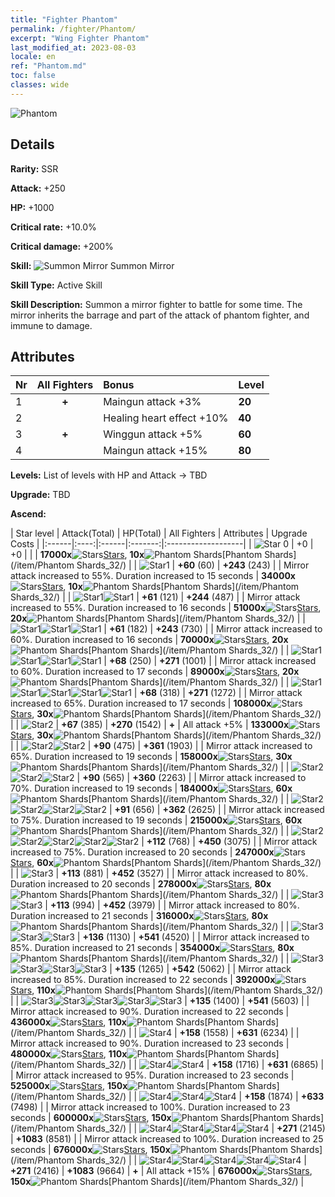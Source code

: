 ```yaml
---
title: "Fighter Phantom"
permalink: /fighter/Phantom/
excerpt: "Wing Fighter Phantom"
last_modified_at: 2023-08-03
locale: en
ref: "Phantom.md"
toc: false
classes: wide
---
```



 ![Phantom](/images/ship/fj_img5.png)

## Details

 **Rarity:** SSR 

 **Attack:** +250

 **HP:** +1000

 **Critical rate:** +10.0%

 **Critical damage:** +200%

 **Skill:** ![Summon Mirror](/images/skill/skill_33_p.png) Summon Mirror

 **Skill Type:**  Active Skill

 **Skill Description:**  Summon a mirror fighter to battle for some time. The mirror inherits the barrage and part of the attack of phantom fighter, and immune to damage.

## Attributes

  |  Nr | All Fighters | Bonus | Level |
  |:----|:-------------:|:--------------------|:--------|
  | 1  | **+**  | Maingun attack +3%  | **20** |
  | 2  |   | Healing heart effect +10%  | **40** |
  | 3  | **+**  | Winggun attack +5%  | **60** |
  | 4  |   | Maingun attack +15%  | **80** |


 **Levels:**  List of levels with HP and Attack -> TBD

 **Upgrade:**  TBD

 **Ascend:**  

  |  Star level | Attack(Total) | HP(Total) | All Fighters | Attributes | Upgrade Costs |
  |:------|:----:|:------|:-------:|:-------------------|
  | ![Star 0](/images/s0.png)  | +0  | +0  |  |    | **17000x**![Stars](/images/item/Stars_p.png)[Stars](/item/Stars_2/), **10x**![Phantom Shards](/images/item/Phantom_Shards_p.png)[Phantom Shards](/item/Phantom Shards_32/) |
  | ![Star1](/images/s1.png)  | **+60** (60)  | **+243** (243)  |   | Mirror attack increased to 55%. Duration increased to 15 seconds  | **34000x**![Stars](/images/item/Stars_p.png)[Stars](/item/Stars_2/), **10x**![Phantom Shards](/images/item/Phantom_Shards_p.png)[Phantom Shards](/item/Phantom Shards_32/) |
  | ![Star1](/images/s1.png)![Star1](/images/s1.png)  | **+61** (121)  | **+244** (487)  |   | Mirror attack increased to 55%. Duration increased to 16 seconds  | **51000x**![Stars](/images/item/Stars_p.png)[Stars](/item/Stars_2/), **20x**![Phantom Shards](/images/item/Phantom_Shards_p.png)[Phantom Shards](/item/Phantom Shards_32/) |
  | ![Star1](/images/s1.png)![Star1](/images/s1.png)![Star1](/images/s1.png)  | **+61** (182)  | **+243** (730)  |   | Mirror attack increased to 60%. Duration increased to 16 seconds  | **70000x**![Stars](/images/item/Stars_p.png)[Stars](/item/Stars_2/), **20x**![Phantom Shards](/images/item/Phantom_Shards_p.png)[Phantom Shards](/item/Phantom Shards_32/) |
  | ![Star1](/images/s1.png)![Star1](/images/s1.png)![Star1](/images/s1.png)![Star1](/images/s1.png)  | **+68** (250)  | **+271** (1001)  |   | Mirror attack increased to 60%. Duration increased to 17 seconds  | **89000x**![Stars](/images/item/Stars_p.png)[Stars](/item/Stars_2/), **20x**![Phantom Shards](/images/item/Phantom_Shards_p.png)[Phantom Shards](/item/Phantom Shards_32/) |
  | ![Star1](/images/s1.png)![Star1](/images/s1.png)![Star1](/images/s1.png)![Star1](/images/s1.png)![Star1](/images/s1.png)  | **+68** (318)  | **+271** (1272)  |   | Mirror attack increased to 65%. Duration increased to 17 seconds  | **108000x**![Stars](/images/item/Stars_p.png)[Stars](/item/Stars_2/), **30x**![Phantom Shards](/images/item/Phantom_Shards_p.png)[Phantom Shards](/item/Phantom Shards_32/) |
  | ![Star2](/images/s2.png)  | **+67** (385)  | **+270** (1542)  | **+**  | All attack +5%  | **133000x**![Stars](/images/item/Stars_p.png)[Stars](/item/Stars_2/), **30x**![Phantom Shards](/images/item/Phantom_Shards_p.png)[Phantom Shards](/item/Phantom Shards_32/) |
  | ![Star2](/images/s2.png)![Star2](/images/s2.png)  | **+90** (475)  | **+361** (1903)  |   | Mirror attack increased to 65%. Duration increased to 19 seconds  | **158000x**![Stars](/images/item/Stars_p.png)[Stars](/item/Stars_2/), **30x**![Phantom Shards](/images/item/Phantom_Shards_p.png)[Phantom Shards](/item/Phantom Shards_32/) |
  | ![Star2](/images/s2.png)![Star2](/images/s2.png)![Star2](/images/s2.png)  | **+90** (565)  | **+360** (2263)  |   | Mirror attack increased to 70%. Duration increased to 19 seconds  | **184000x**![Stars](/images/item/Stars_p.png)[Stars](/item/Stars_2/), **60x**![Phantom Shards](/images/item/Phantom_Shards_p.png)[Phantom Shards](/item/Phantom Shards_32/) |
  | ![Star2](/images/s2.png)![Star2](/images/s2.png)![Star2](/images/s2.png)![Star2](/images/s2.png)  | **+91** (656)  | **+362** (2625)  |   | Mirror attack increased to 75%. Duration increased to 19 seconds  | **215000x**![Stars](/images/item/Stars_p.png)[Stars](/item/Stars_2/), **60x**![Phantom Shards](/images/item/Phantom_Shards_p.png)[Phantom Shards](/item/Phantom Shards_32/) |
  | ![Star2](/images/s2.png)![Star2](/images/s2.png)![Star2](/images/s2.png)![Star2](/images/s2.png)![Star2](/images/s2.png)  | **+112** (768)  | **+450** (3075)  |   | Mirror attack increased to 75%. Duration increased to 20 seconds  | **247000x**![Stars](/images/item/Stars_p.png)[Stars](/item/Stars_2/), **60x**![Phantom Shards](/images/item/Phantom_Shards_p.png)[Phantom Shards](/item/Phantom Shards_32/) |
  | ![Star3](/images/s3.png)  | **+113** (881)  | **+452** (3527)  |   | Mirror attack increased to 80%. Duration increased to 20 seconds  | **278000x**![Stars](/images/item/Stars_p.png)[Stars](/item/Stars_2/), **80x**![Phantom Shards](/images/item/Phantom_Shards_p.png)[Phantom Shards](/item/Phantom Shards_32/) |
  | ![Star3](/images/s3.png)![Star3](/images/s3.png)  | **+113** (994)  | **+452** (3979)  |   | Mirror attack increased to 80%. Duration increased to 21 seconds  | **316000x**![Stars](/images/item/Stars_p.png)[Stars](/item/Stars_2/), **80x**![Phantom Shards](/images/item/Phantom_Shards_p.png)[Phantom Shards](/item/Phantom Shards_32/) |
  | ![Star3](/images/s3.png)![Star3](/images/s3.png)![Star3](/images/s3.png)  | **+136** (1130)  | **+541** (4520)  |   | Mirror attack increased to 85%. Duration increased to 21 seconds  | **354000x**![Stars](/images/item/Stars_p.png)[Stars](/item/Stars_2/), **80x**![Phantom Shards](/images/item/Phantom_Shards_p.png)[Phantom Shards](/item/Phantom Shards_32/) |
  | ![Star3](/images/s3.png)![Star3](/images/s3.png)![Star3](/images/s3.png)![Star3](/images/s3.png)  | **+135** (1265)  | **+542** (5062)  |   | Mirror attack increased to 85%. Duration increased to 22 seconds  | **392000x**![Stars](/images/item/Stars_p.png)[Stars](/item/Stars_2/), **110x**![Phantom Shards](/images/item/Phantom_Shards_p.png)[Phantom Shards](/item/Phantom Shards_32/) |
  | ![Star3](/images/s3.png)![Star3](/images/s3.png)![Star3](/images/s3.png)![Star3](/images/s3.png)![Star3](/images/s3.png)  | **+135** (1400)  | **+541** (5603)  |   | Mirror attack increased to 90%. Duration increased to 22 seconds  | **436000x**![Stars](/images/item/Stars_p.png)[Stars](/item/Stars_2/), **110x**![Phantom Shards](/images/item/Phantom_Shards_p.png)[Phantom Shards](/item/Phantom Shards_32/) |
  | ![Star4](/images/s4.png)  | **+158** (1558)  | **+631** (6234)  |   | Mirror attack increased to 90%. Duration increased to 23 seconds  | **480000x**![Stars](/images/item/Stars_p.png)[Stars](/item/Stars_2/), **110x**![Phantom Shards](/images/item/Phantom_Shards_p.png)[Phantom Shards](/item/Phantom Shards_32/) |
  | ![Star4](/images/s4.png)![Star4](/images/s4.png)  | **+158** (1716)  | **+631** (6865)  |   | Mirror attack increased to 95%. Duration increased to 23 seconds  | **525000x**![Stars](/images/item/Stars_p.png)[Stars](/item/Stars_2/), **150x**![Phantom Shards](/images/item/Phantom_Shards_p.png)[Phantom Shards](/item/Phantom Shards_32/) |
  | ![Star4](/images/s4.png)![Star4](/images/s4.png)![Star4](/images/s4.png)  | **+158** (1874)  | **+633** (7498)  |   | Mirror attack increased to 100%. Duration increased to 23 seconds  | **600000x**![Stars](/images/item/Stars_p.png)[Stars](/item/Stars_2/), **150x**![Phantom Shards](/images/item/Phantom_Shards_p.png)[Phantom Shards](/item/Phantom Shards_32/) |
  | ![Star4](/images/s4.png)![Star4](/images/s4.png)![Star4](/images/s4.png)![Star4](/images/s4.png)  | **+271** (2145)  | **+1083** (8581)  |   | Mirror attack increased to 100%. Duration increased to 25 seconds  | **676000x**![Stars](/images/item/Stars_p.png)[Stars](/item/Stars_2/), **150x**![Phantom Shards](/images/item/Phantom_Shards_p.png)[Phantom Shards](/item/Phantom Shards_32/) |
  | ![Star4](/images/s4.png)![Star4](/images/s4.png)![Star4](/images/s4.png)![Star4](/images/s4.png)![Star4](/images/s4.png)  | **+271** (2416)  | **+1083** (9664)  | **+**  | All attack +15%  | **676000x**![Stars](/images/item/Stars_p.png)[Stars](/item/Stars_2/), **150x**![Phantom Shards](/images/item/Phantom_Shards_p.png)[Phantom Shards](/item/Phantom Shards_32/) |

